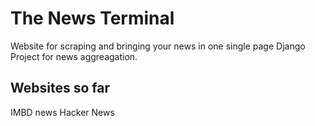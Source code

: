 # The News Terminal
Website for scraping and bringing your news in one single page
Django Project for news aggreagation.

## Websites so far

IMBD news
Hacker News
